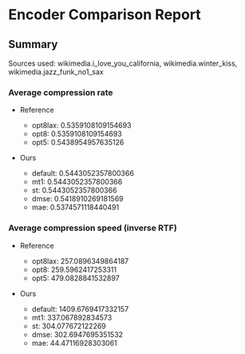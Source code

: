 
# Encoder Comparison Report

## Summary

Sources used: wikimedia.i_love_you_california, wikimedia.winter_kiss, wikimedia.jazz_funk_no1_sax

### Average compression rate

  - Reference
    - opt8lax: 0.5359108109154693
    - opt8: 0.5359108109154693
    - opt5: 0.5438954957635126

  - Ours
    - default: 0.5443052357800366
    - mt1: 0.5443052357800366
    - st: 0.5443052357800366
    - dmse: 0.5418910269181569
    - mae: 0.5374571118440491


### Average compression speed (inverse RTF)
  - Reference
    - opt8lax: 257.0896349864187
    - opt8: 259.5962417253311
    - opt5: 479.0828841532897

  - Ours
    - default: 1409.6769417332157
    - mt1: 337.067892834573
    - st: 304.077672122269
    - dmse: 302.6947695351532
    - mae: 44.47116928303061


